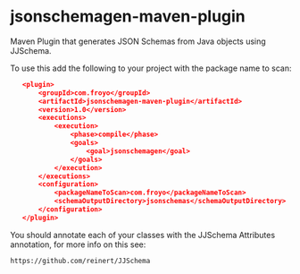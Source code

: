 # jsonschemagen-maven-plugin

Maven Plugin that generates JSON Schemas from Java objects using JJSchema.

To use this add the following to your project with the package name to scan:

```json
   <plugin>
       <groupId>com.froyo</groupId>
       <artifactId>jsonschemagen-maven-plugin</artifactId>
       <version>1.0</version>
       <executions>
           <execution>
               <phase>compile</phase>
               <goals>
                   <goal>jsonschemagen</goal>
               </goals>
           </execution>
       </executions>
       <configuration>
           <packageNameToScan>com.froyo</packageNameToScan>
           <schemaOutputDirectory>jsonschemas</schemaOutputDirectory>
       </configuration>
   </plugin>
```

You should annotate each of your classes with the JJSchema Attributes annotation, for more info
on this see:

    https://github.com/reinert/JJSchema
